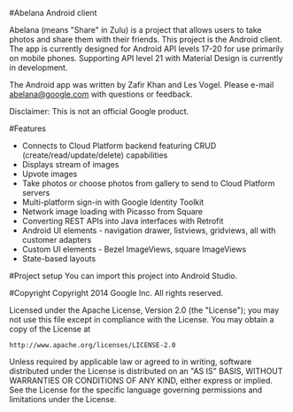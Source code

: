 #Abelana Android client

Abelana (means "Share" in Zulu) is a project that allows users to take photos and share them with their friends. This project is the Android client. The app is currently designed for Android API levels 17-20 for use primarily on mobile phones. Supporting API level 21 with Material Design is currently in development.

The Android app was written by Zafir Khan and Les Vogel. Please e-mail abelana@google.com with questions or feedback.

Disclaimer: This is not an official Google product.

#Features
* Connects to Cloud Platform backend featuring CRUD (create/read/update/delete) capabilities
* Displays stream of images
* Upvote images
* Take photos or choose photos from gallery to send to Cloud Platform servers
* Multi-platform sign-in with Google Identity Toolkit
* Network image loading with Picasso from Square
* Converting REST APIs into Java interfaces with Retrofit
* Android UI elements - navigation drawer, listviews, gridviews, all with customer adapters
* Custom UI elements - Bezel ImageViews, square ImageViews
* State-based layouts

#Project setup
You can import this project into Android Studio.

#Copyright
Copyright 2014 Google Inc. All rights reserved.

Licensed under the Apache License, Version 2.0 (the "License");
you may not use this file except in compliance with the License.
You may obtain a copy of the License at

    http://www.apache.org/licenses/LICENSE-2.0

Unless required by applicable law or agreed to in writing, software
distributed under the License is distributed on an "AS IS" BASIS,
WITHOUT WARRANTIES OR CONDITIONS OF ANY KIND, either express or implied.
See the License for the specific language governing permissions and
limitations under the License.
